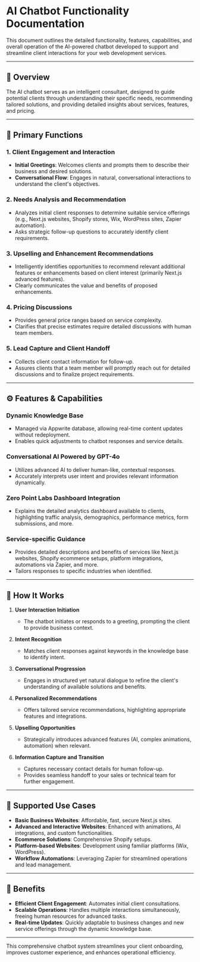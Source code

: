 # AI Chatbot Functionality Documentation

This document outlines the detailed functionality, features, capabilities, and overall operation of the AI-powered chatbot developed to support and streamline client interactions for your web development services.

---

## 📌 Overview

The AI chatbot serves as an intelligent consultant, designed to guide potential clients through understanding their specific needs, recommending tailored solutions, and providing detailed insights about services, features, and pricing.

---

## 🚀 Primary Functions

### 1. Client Engagement and Interaction

* **Initial Greetings**: Welcomes clients and prompts them to describe their business and desired solutions.
* **Conversational Flow**: Engages in natural, conversational interactions to understand the client's objectives.

### 2. Needs Analysis and Recommendation

* Analyzes initial client responses to determine suitable service offerings (e.g., Next.js websites, Shopify stores, Wix, WordPress sites, Zapier automation).
* Asks strategic follow-up questions to accurately identify client requirements.

### 3. Upselling and Enhancement Recommendations

* Intelligently identifies opportunities to recommend relevant additional features or enhancements based on client interest (primarily Next.js advanced features).
* Clearly communicates the value and benefits of proposed enhancements.

### 4. Pricing Discussions

* Provides general price ranges based on service complexity.
* Clarifies that precise estimates require detailed discussions with human team members.

### 5. Lead Capture and Client Handoff

* Collects client contact information for follow-up.
* Assures clients that a team member will promptly reach out for detailed discussions and to finalize project requirements.

---

## ⚙️ Features & Capabilities

### Dynamic Knowledge Base

* Managed via Appwrite database, allowing real-time content updates without redeployment.
* Enables quick adjustments to chatbot responses and service details.

### Conversational AI Powered by GPT-4o

* Utilizes advanced AI to deliver human-like, contextual responses.
* Accurately interprets user intent and provides relevant information dynamically.

### Zero Point Labs Dashboard Integration

* Explains the detailed analytics dashboard available to clients, highlighting traffic analysis, demographics, performance metrics, form submissions, and more.

### Service-specific Guidance

* Provides detailed descriptions and benefits of services like Next.js websites, Shopify ecommerce setups, platform integrations, automations via Zapier, and more.
* Tailors responses to specific industries when identified.

---

## 🌟 How It Works

1. **User Interaction Initiation**

   * The chatbot initiates or responds to a greeting, prompting the client to provide business context.

2. **Intent Recognition**

   * Matches client responses against keywords in the knowledge base to identify intent.

3. **Conversational Progression**

   * Engages in structured yet natural dialogue to refine the client's understanding of available solutions and benefits.

4. **Personalized Recommendations**

   * Offers tailored service recommendations, highlighting appropriate features and integrations.

5. **Upselling Opportunities**

   * Strategically introduces advanced features (AI, complex animations, automation) when relevant.

6. **Information Capture and Transition**

   * Captures necessary contact details for human follow-up.
   * Provides seamless handoff to your sales or technical team for further engagement.

---

## 🧩 Supported Use Cases

* **Basic Business Websites**: Affordable, fast, secure Next.js sites.
* **Advanced and Interactive Websites**: Enhanced with animations, AI integrations, and custom functionalities.
* **Ecommerce Solutions**: Comprehensive Shopify setups.
* **Platform-based Websites**: Development using familiar platforms (Wix, WordPress).
* **Workflow Automations**: Leveraging Zapier for streamlined operations and lead management.

---

## 🎯 Benefits

* **Efficient Client Engagement**: Automates initial client consultations.
* **Scalable Operations**: Handles multiple interactions simultaneously, freeing human resources for advanced tasks.
* **Real-time Updates**: Quickly adaptable to business changes and new service offerings through the dynamic knowledge base.

---

This comprehensive chatbot system streamlines your client onboarding, improves customer experience, and enhances operational efficiency.
